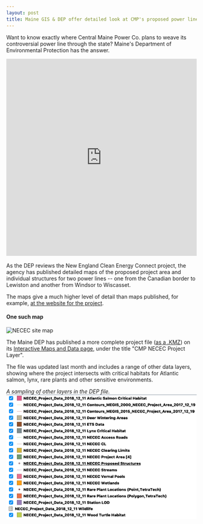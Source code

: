 ```yaml
---
layout: post
title: Maine GIS & DEP offer detailed look at CMP's proposed power lines
---
```

Want to know exactly where Central Maine Power Co. plans to weave its controversial power line through the state? Maine's Department of Environmental Protection has the answer.

<iframe width="100%" height="520" frameborder="0" src="https://dfishell.carto.com/builder/3c7e897e-489a-4803-a821-105ba8f56dc6/embed" allowfullscreen webkitallowfullscreen mozallowfullscreen oallowfullscreen msallowfullscreen></iframe>

As the DEP reviews the New England Clean Energy Connect project, the agency has published detailed maps of the proposed project area and individual structures for two power lines -- one from the Canadian border to Lewiston and another from Windsor to Wiscasset.

The maps give a much higher level of detail than maps published, for example, [at the website for the project](https://www.necleanenergyconnect.org/map/).

#### One such map

![NECEC site map](https://static1.squarespace.com/static/59f503f2d74cff2410953bcf/t/5b5b6db2aa4a99c5ff5c4bd3/1535048016348/NECEC_map.png?format=1000w "NECEC map")

The Maine DEP has published a more complete project file ([as a .KMZ](https://www.maine.gov/dep/gis/datamaps/lawb_necec_project/NECEC_Project_Data_2018_12_11.kmz)) on its [Interactive Maps and Data page](https://www.maine.gov/dep/gis/datamaps/), under the title "CMP NECEC Project Layer".

The file was updated last month and includes a range of other data layers, showing where the project intersects with critical habitats for Atlantic salmon, lynx, rare plants and other sensitive environments.

_A sampling of other layers in the DEP file._
![Other data layers](/../images/other-data-layers.png "Other data layers included in the DEP file")
